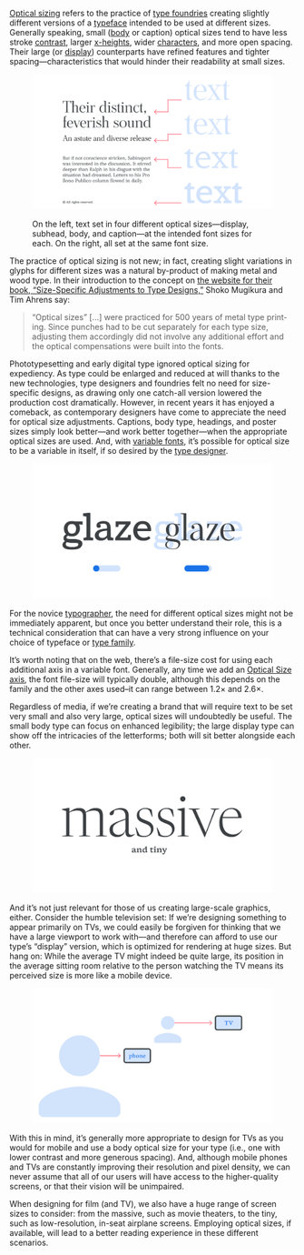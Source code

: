 
[Optical sizing](/glossary/optical_sizes) refers to the practice of [type foundries](/glossary/type_foundry) creating slightly different versions of a [typeface](/glossary/typeface) intended to be used at different sizes. Generally speaking, small ([body](/glossary/body) or caption) optical sizes tend to have less stroke [contrast](/glossary/contrast), larger [x-heights](/glossary/x_height), wider [characters](/glossary/character), and more open spacing. Their large (or [display](/glossary/display)) counterparts have refined features and tighter spacing—characteristics that would hinder their readability at small sizes.

<figure>

![On the left, text set in four different optical sizes—display, subhead, body, and caption—at the intended font sizes for each. On the right, a close-up of each optical size, set at the same font size to emphasize the difference between each.](images/thumbnail.svg)
<figcaption>On the left, text set in four different optical sizes—display, subhead, body, and caption—at the intended font sizes for each. On the right, all set at the same font size.</figcaption>

</figure>

The practice of optical sizing is not new; in fact, creating slight variations in glyphs for different sizes was a natural by-product of making metal and wood type. In their introduction to the concept on [the website for their book, “Size-Specific Adjustments to Type Designs,”](https://justanotherfoundry.com/size-specific-adjustments-to-type-designs) Shoko Mugikura and Tim Ahrens say:

> “Op­tical sizes” [...] were prac­ticed for 500 years of metal type print­ing. Since punches had to be cut separ­ately for each type size, adjust­ing them accordingly did not involve any addi­tional effort and the optical compens­a­tions were built into the fonts.

Phototypesetting and early digital type ignored optical sizing for expediency. As type could be enlarged and reduced at will thanks to the new technologies, type designers and foundries felt no need for size-specific designs, as drawing only one catch-all version lowered the production cost dramatically. However, in recent years it has enjoyed a comeback, as contemporary designers have come to appreciate the need for optical size adjustments. Captions, body type, headings, and poster sizes simply look better—and work better together—when the appropriate optical sizes are used. And, with [variable fonts](/glossary/variable_fonts), it’s possible for optical size to be a variable in itself, if so desired by the [type designer](/glossary/type_designer).

<figure>

![The characters “A” and “a” are rendered twice: On the left, they appear in a “display“ optical size; on the right, a “body” one. The stroke contrast on the left is considerably greater. Beneath both versions are representations of the variable axes.](images/2.5.2.svg)

</figure>

For the novice [typographer](/glossary/typographer), the need for different optical sizes might not be immediately apparent, but once you better understand their role, this is a technical consideration that can have a very strong influence on your choice of typeface or [type family](/glossary/family_or_type_family_or_font_family).

It’s worth noting that on the web, there’s a file-size cost for using each additional axis in a variable font. Generally, any time we add an [Optical Size axis](/glossary/optical_size_axis), the font file-size will typically double, although this depends on the family and the other axes used–it can range between 1.2× and 2.6×.

Regardless of media, if we’re creating a brand that will require text to be set very small and also very large, optical sizes will undoubtedly be useful. The small body type can focus on enhanced legibility; the large display type can show off the intricacies of the letterforms; both will sit better alongside each other.

<figure>

![The word “massive” set in very large type using a display optical size, and the words “and tiny” set in small type using a body optical size.](images/2.5.3.svg)

</figure>

And it’s not just relevant for those of us creating large-scale graphics, either. Consider the humble television set: If we’re designing something to appear primarily on TVs, we could easily be forgiven for thinking that we have a large viewport to work with—and therefore can afford to use our type’s “display” version, which is optimized for rendering at huge sizes. But hang on: While the average TV might indeed be quite large, its position in the average sitting room relative to the person watching the TV means its perceived size is more like a mobile device.

<figure>

![An abstract representation of a user close to a phone screen and a user far away from a TV screen. In both circumstances, despite the different distances, the relative device size appears approximately the same.](images/2.5.4.svg)

</figure>

With this in mind, it’s generally more appropriate to design for TVs as you would for mobile and use a body optical size for your type (i.e., one with lower contrast and more generous spacing). And, although mobile phones and TVs are constantly improving their resolution and pixel density, we can never assume that all of our users will have access to the higher-quality screens, or that their vision will be unimpaired.

When designing for film (and TV), we also have a huge range of screen sizes to consider: from the massive, such as movie theaters, to the tiny, such as low-resolution, in-seat airplane screens. Employing optical sizes, if available, will lead to a better reading experience in these different scenarios.
